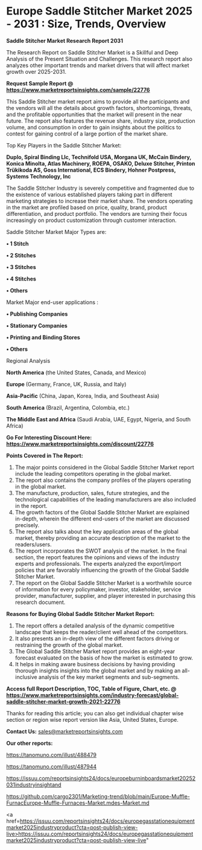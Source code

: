 # Europe Saddle Stitcher Market 2025 - 2031 : Size, Trends, Overview

<strong>Saddle Stitcher Market Research Report 2031</strong>

The Research Report on Saddle Stitcher Market is a Skillful and Deep Analysis of the Present Situation and Challenges. This research report also analyzes other important trends and market drivers that will affect market growth over 2025-2031.

<strong>Request Sample Report @ <a href=https://www.marketreportsinsights.com/sample/22776>https://www.marketreportsinsights.com/sample/22776</a></strong>

This Saddle Stitcher market report aims to provide all the participants and the vendors will all the details about growth factors, shortcomings, threats, and the profitable opportunities that the market will present in the near future. The report also features the revenue share, industry size, production volume, and consumption in order to gain insights about the politics to contest for gaining control of a large portion of the market share.

Top Key Players in the Saddle Stitcher Market:

<strong>Duplo, Spiral Binding Llc, Technifold USA, Morgana UK, McCain Bindery, Konica Minolta, Atlas Machinery, ROEPA, OSAKO, Deluxe Stitcher, Printon Trükikoda AS, Goss International, ECS Bindery, Hohner Postpress, Systems Technology, Inc</strong>

The Saddle Stitcher Industry is severely competitive and fragmented due to the existence of various established players taking part in different marketing strategies to increase their market share. The vendors operating in the market are profiled based on price, quality, brand, product differentiation, and product portfolio. The vendors are turning their focus increasingly on product customization through customer interaction.

Saddle Stitcher Market Major Types are:

<strong>• 1 Stitch

• 2 Stitches

• 3 Stitches

• 4 Stitches

• Others</strong>

Market Major end-user applications :

<strong>• Publishing Companies

• Stationary Companies

• Printing and Binding Stores

• Others</strong>

Regional Analysis

</u><strong><b>North America</b></strong> (the United States, Canada, and Mexico)

<strong><b>Europe </b></strong>(Germany, France, UK, Russia, and Italy)

<strong><b>Asia-Pacific</b></strong> (China, Japan, Korea, India, and Southeast Asia)

<strong><b>South America</b></strong> (Brazil, Argentina, Colombia, etc.)

<strong><b>The Middle East and Africa</b></strong> (Saudi Arabia, UAE, Egypt, Nigeria, and South Africa)

<strong>Go For Interesting Discount Here: <a href=https://www.marketreportsinsights.com/discount/22776>https://www.marketreportsinsights.com/discount/22776</a></strong>

<strong>Points Covered in The Report:</strong>
<ol>
  <li>The major points considered in the Global Saddle Stitcher Market report include the leading competitors operating in the global market.</li>
  <li>The report also contains the company profiles of the players operating in the global market.</li>
  <li>The manufacture, production, sales, future strategies, and the technological capabilities of the leading manufacturers are also included in the report.</li>
  <li>The growth factors of the Global Saddle Stitcher Market are explained in-depth, wherein the different end-users of the market are discussed precisely.</li>
  <li>The report also talks about the key application areas of the global market, thereby providing an accurate description of the market to the readers/users.</li>
  <li>The report incorporates the SWOT analysis of the market. In the final section, the report features the opinions and views of the industry experts and professionals. The experts analyzed the export/import policies that are favorably influencing the growth of the Global Saddle Stitcher Market.</li>
  <li>The report on the Global Saddle Stitcher Market is a worthwhile source of information for every policymaker, investor, stakeholder, service provider, manufacturer, supplier, and player interested in purchasing this research document.</li>
</ol>
<strong>Reasons for Buying Global Saddle Stitcher Market Report:</strong>

<ol>
  <li>The report offers a detailed analysis of the dynamic competitive landscape that keeps the reader/client well ahead of the competitors.</li>
  <li>It also presents an in-depth view of the different factors driving or restraining the growth of the global market.</li>
  <li>The Global Saddle Stitcher Market report provides an eight-year forecast evaluated on the basis of how the market is estimated to grow.</li>
  <li>It helps in making aware business decisions by having providing thorough insights insights into the global market and by making an all-inclusive analysis of the key market segments and sub-segments.</li>
</ol>
<strong>Access full Report Description, TOC, Table of Figure, Chart, etc. @ <a href=https://www.marketreportsinsights.com/industry-forecast/global-saddle-stitcher-market-growth-2021-22776>https://www.marketreportsinsights.com/industry-forecast/global-saddle-stitcher-market-growth-2021-22776</a></strong>


Thanks for reading this article; you can also get individual chapter wise section or region wise report version like Asia, United States, Europe.

<strong>Contact Us:</strong>
sales@marketreportsinsights.com

<strong>Our other reports:</strong>

<a href=https://tanomuno.com/illust/488479>https://tanomuno.com/illust/488479</a>

<a href=https://tanomuno.com/illust/487944>https://tanomuno.com/illust/487944</a>

<a href=https://issuu.com/reportsinsights24/docs/europeburninboardsmarket20252031industryinsightand>https://issuu.com/reportsinsights24/docs/europeburninboardsmarket20252031industryinsightand</a>

<a href=https://github.com/cargo2301/Marketing-trend/blob/main/Europe-Muffle-FurnacEurope-Muffle-Furnaces-Market.mdes-Market.md>https://github.com/cargo2301/Marketing-trend/blob/main/Europe-Muffle-FurnacEurope-Muffle-Furnaces-Market.mdes-Market.md</a>

<a href=https://issuu.com/reportsinsights24/docs/europegasstationequipmentmarket2025industryproduct?cta=post-publish-view-live>https://issuu.com/reportsinsights24/docs/europegasstationequipmentmarket2025industryproduct?cta=post-publish-view-live</a>"

